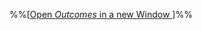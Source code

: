 %%[<a href="{{baseUrl}}/schedule/week5/outcomes.html" target="_blank">Open _Outcomes_ in a new Window <span class="glyphicon glyphicon-new-window" aria-hidden="true"></span></a>]%%

<panel header=":trophy: Outcomes" ctrl-lvl="1" expanded no-close>
  <include src="outcomes.md#main" />
</panel>

<panel header=":clipboard: Todo" ctrl-lvl="1" no-close>
  <include src="todo.md" />
</panel>

<panel header=":raising_hand: Tutorial 5" ctrl-lvl="1" no-close>
</panel>

<panel header=":loudspeaker: Lecture 5" ctrl-lvl="1" no-close>
  <include src="lecture.md" />
</panel>

